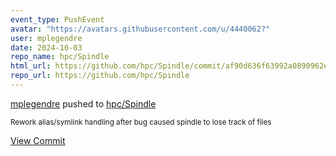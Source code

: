 ```yaml
---
event_type: PushEvent
avatar: "https://avatars.githubusercontent.com/u/4440062?"
user: mplegendre
date: 2024-10-03
repo_name: hpc/Spindle
html_url: https://github.com/hpc/Spindle/commit/af90d636f63992a0890962e3e9acbc581d917f10
repo_url: https://github.com/hpc/Spindle
---
```


<a href='https://github.com/mplegendre' target='_blank'>mplegendre</a> pushed to <a href='https://github.com/hpc/Spindle' target='_blank'>hpc/Spindle</a>

<small>Rework alias/symlink handling after bug caused spindle to lose track of files</small>

<a href='https://github.com/hpc/Spindle/commit/af90d636f63992a0890962e3e9acbc581d917f10' target='_blank'>View Commit</a>
